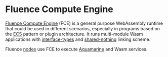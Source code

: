 # Fluence Compute Engine

[Fluence Compute Engine](https://github.com/fluencelabs/fce) \(FCE\) is a general purpose WebAssembly runtime that could be used in different scenarios, especially in programs based on the [ECS](https://en.wikipedia.org/wiki/Entity_component_system) pattern or plugin architecture. It runs multi-module Wasm applications with [interface-types](https://github.com/WebAssembly/interface-types/blob/master/proposals/interface-types/Explainer.mdhttps://github.com/WebAssembly/interface-types/blob/master/proposals/interface-types/Explainer.md) and [shared-nothing](https://en.wikipedia.org/wiki/Shared-nothing_architecture) linking scheme.

Fluence [nodes](https://github.com/fluencelabs/fluence) use FCE to execute [Aquamarine](https://github.com/fluencelabs/aquamarine) and Wasm services.

